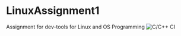 # LinuxAssignment1
Assignment for dev-tools for Linux and OS Programming
![C/C++ CI](https://github.com/99002486/LinuxAssignment1/workflows/C/C++%20CI/badge.svg)
